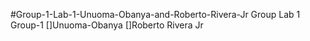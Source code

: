 #Group-1-Lab-1-Unuoma-Obanya-and-Roberto-Rivera-Jr
Group Lab 1
Group-1
[]Unuoma-Obanya
[]Roberto Rivera Jr
